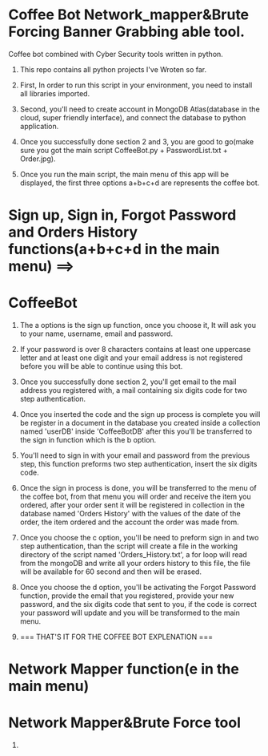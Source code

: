 # Coffee Bot Network_mapper&Brute Forcing Banner Grabbing able tool.
Coffee bot combined with Cyber Security tools written in python.
1. This repo contains all python projects I've Wroten so far.

2. First, In order to run this script in your environment, you need to install all libraries imported.

3. Second, you'll need to create account in MongoDB Atlas(database in the cloud, super friendly interface), and connect the database to python application.

4. Once you successfully done section 2 and 3, you are good to go(make sure you got the main script CoffeeBot.py + PasswordList.txt + Order.jpg).

5. Once you run the main script, the main menu of this app will be displayed, the first three options a+b+c+d are represents the coffee bot.

# Sign up, Sign in, Forgot Password and Orders History functions(a+b+c+d in the main menu) ==>
# CoffeeBot
1. The a options is the sign up function, once you choose it, It will ask you to your name, username, email and password.

2. If your password is over 8 characters contains at least one uppercase letter and at least one digit and your email address is not registered before you will be able to continue using this bot.

3. Once you successfully done section 2, you'll get email to the mail address you registered with, a mail containing six digits code for two step authentication.

4. Once you inserted the code and the sign up process is complete you will be register in a document in the database you created inside a collection named 'userDB' inside 'CoffeeBotDB' after this you'll be transferred to the sign in function which is the b option.

5. You'll need to sign in with your email and password from the previous step, this function preforms two step authentication, insert the six digits code.

6. Once the sign in process is done, you will be transferred to the menu of the coffee bot, from that menu you will order and receive the item you ordered, after your order sent it will be registered in collection in the database named 'Orders History' with the values of the date of the order, the item ordered and the account the order was made from.

7. Once you choose the c option, you'll be need to preform sign in and two step authentication, than the script will create a file in the working directory of the script named 'Orders_History.txt', a for loop will read from the mongoDB and write all your orders history to this file, the file will be available for 60 second and then will be erased.

8. Once you choose the d option, you'll be activating the Forgot Password function, provide the email that you registered, provide your new password, and the six digits code that sent to you, if the code is correct your password will update and you will be transformed to the main menu.

9. === THAT'S IT FOR THE COFFEE BOT EXPLENATION ===

# Network Mapper function(e in the main menu)
# Network Mapper&Brute Force tool
1.  


